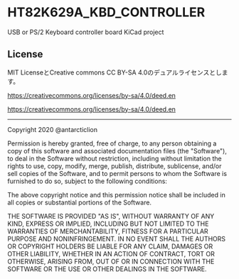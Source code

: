# HT82K629A_KBD_CONTROLLER
USB or PS/2 Keyboard controller board KiCad project




## License
MIT LicenseとCreative commons CC BY-SA 4.0のデュアルライセンスとします。



https://creativecommons.org/licenses/by-sa/4.0/deed.en

https://creativecommons.org/licenses/by-sa/4.0/deed.en

---

Copyright 2020 @antarcticlion

Permission is hereby granted, free of charge, to any person obtaining a copy of this software and associated documentation files (the "Software"), to deal in the Software without restriction, including without limitation the rights to use, copy, modify, merge, publish, distribute, sublicense, and/or sell copies of the Software, and to permit persons to whom the Software is furnished to do so, subject to the following conditions:

The above copyright notice and this permission notice shall be included in all copies or substantial portions of the Software.

THE SOFTWARE IS PROVIDED "AS IS", WITHOUT WARRANTY OF ANY KIND, EXPRESS OR IMPLIED, INCLUDING BUT NOT LIMITED TO THE WARRANTIES OF MERCHANTABILITY, FITNESS FOR A PARTICULAR PURPOSE AND NONINFRINGEMENT. IN NO EVENT SHALL THE AUTHORS OR COPYRIGHT HOLDERS BE LIABLE FOR ANY CLAIM, DAMAGES OR OTHER LIABILITY, WHETHER IN AN ACTION OF CONTRACT, TORT OR OTHERWISE, ARISING FROM, OUT OF OR IN CONNECTION WITH THE SOFTWARE OR THE USE OR OTHER DEALINGS IN THE SOFTWARE.
